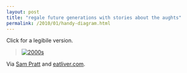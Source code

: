 ```yaml
---
layout: post
title: "regale future generations with stories about the aughts"
permalink: /2010/01/handy-diagram.html
---
```


<p>Click for a legibile version.</p>

<blockquote>
  <p><a style="display: inline;" href="http://sippey.typepad.com/.a/6a00d8341c4f5f53ef0120a79e3503970b-pi"><img class="asset  asset-image at-xid-6a00d8341c4f5f53ef0120a79e3503970b" alt="2000s" src="https://sippey.typepad.com/.a/6a00d8341c4f5f53ef0120a79e3503970b-500wi"  /></a></p>
</blockquote>

<p>Via <a href="http://www.sampratt.com/">Sam Pratt</a> and <a href="http://www.eatliver.com/i.php?n=5200">eatliver.com</a>.</p>



